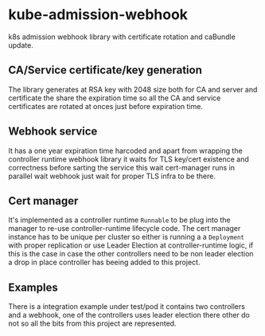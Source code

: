 # kube-admission-webhook
k8s admission webhook library with certificate rotation and caBundle update.

## CA/Service certificate/key generation
The library generates at RSA key with 2048 size both for CA and server and
certificate the share the expiration time so all the CA and service certificates
are rotated at onces just before expiration time.

## Webhook service
It has a one year expiration time harcoded and apart from wrapping the
controller runtime webhook library it waits for TLS key/cert existence and
correctness before sarting the service this wait cert-manager runs in parallel
wait webhook just wait for proper TLS infra to be there.

## Cert manager
It's implemented as a controller runtime `Runnable` to be plug into the manager
to re-use controller-runtime lifecycle code. The cert manager instance
has to be unique per cluster so either is running a a `Deployment` with proper
replication or use Leader Election at controller-runtime logic, if this is the
case in case the other controllers need to be non leader election a drop in
place controller has beeing added to this project.

## Examples
There is a integration example under test/pod it contains two controllers and
a webhook, one of the controllers uses leader election there other do not so
all the bits from this project are represented.
